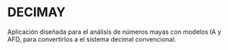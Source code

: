 # DECIMAY

Aplicación diseñada para el análisis de números mayas con modelos IA y AFD, para convertirlos a el sistema decimal convencional.

